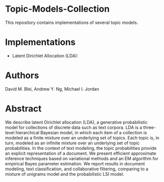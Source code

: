 # Topic-Models-Collection

This repository contains implementations of several topic models. 

# Implementations

- Latent Dirichlet Allocation (LDA):

# Authors

David M. Blei, Andrew Y. Ng, Michael I. Jordan

# Abstract

We describe latent Dirichlet allocation (LDA), a generative probabilistic model for 
collections of discrete data such as text corpora. LDA is a three-level hierarchical 
Bayesian model, in which each item of a collection is modeled as a finite mixture over an 
underlying set of topics. Each topic is, in turn, modeled as an infinite mixture over an 
underlying set of topic probabilities. In the context of text modeling, the topic 
probabilities provide an explicit representation of a document. We present efficient 
approximate inference techniques based on variational methods and an EM algorithm for 
empirical Bayes parameter estimation. We report results in document modeling, text 
classification, and collaborative filtering, comparing to a mixture of unigrams model and 
the probabilistic LSI model.